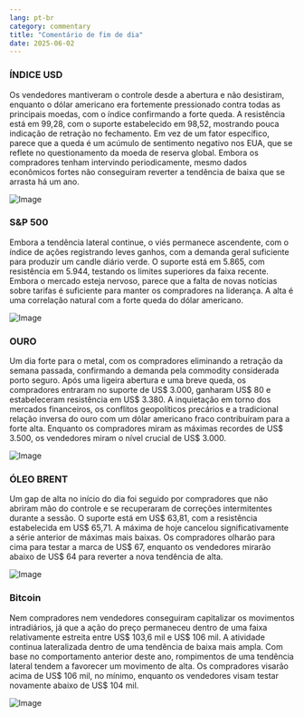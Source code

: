 ```yaml
---
lang: pt-br
category: commentary
title: "Comentário de fim de dia"
date: 2025-06-02
---
```


### ÍNDICE USD

Os vendedores mantiveram o controle desde a abertura e não desistiram, enquanto o dólar americano era fortemente pressionado contra todas as principais moedas, com o índice confirmando a forte queda. A resistência está em 99,28, com o suporte estabelecido em 98,52, mostrando pouca indicação de retração no fechamento. Em vez de um fator específico, parece que a queda é um acúmulo de sentimento negativo nos EUA, que se reflete no questionamento da moeda de reserva global. Embora os compradores tenham intervindo periodicamente, mesmo dados econômicos fortes não conseguiram reverter a tendência de baixa que se arrasta há um ano.

![Image](https://markleighedu.github.io/img/Jun-2025/02-Jun-2025/usdindex.jpg)

### S&P 500

Embora a tendência lateral continue, o viés permanece ascendente, com o índice de ações registrando leves ganhos, com a demanda geral suficiente para produzir um candle diário verde. O suporte está em 5.865, com resistência em 5.944, testando os limites superiores da faixa recente. Embora o mercado esteja nervoso, parece que a falta de novas notícias sobre tarifas é suficiente para manter os compradores na liderança. A alta é uma correlação natural com a forte queda do dólar americano.

![Image](https://markleighedu.github.io/img/Jun-2025/02-Jun-2025/sp500.jpg)

### OURO

Um dia forte para o metal, com os compradores eliminando a retração da semana passada, confirmando a demanda pela commodity considerada porto seguro. Após uma ligeira abertura e uma breve queda, os compradores entraram no suporte de US$ 3.000, ganharam US$ 80 e estabeleceram resistência em US$ 3.380. A inquietação em torno dos mercados financeiros, os conflitos geopolíticos precários e a tradicional relação inversa do ouro com um dólar americano fraco contribuíram para a forte alta. Enquanto os compradores miram as máximas recordes de US$ 3.500, os vendedores miram o nível crucial de US$ 3.000.

![Image](https://markleighedu.github.io/img/Jun-2025/02-Jun-2025/gold.jpg)

### ÓLEO BRENT

Um gap de alta no início do dia foi seguido por compradores que não abriram mão do controle e se recuperaram de correções intermitentes durante a sessão. O suporte está em US$ 63,81, com a resistência estabelecida em US$ 65,71. A máxima de hoje cancelou significativamente a série anterior de máximas mais baixas. Os compradores olharão para cima para testar a marca de US$ 67, enquanto os vendedores mirarão abaixo de US$ 64 para reverter a nova tendência de alta.

![Image](https://markleighedu.github.io/img/Jun-2025/02-Jun-2025/brentoil.jpg)

### Bitcoin

Nem compradores nem vendedores conseguiram capitalizar os movimentos intradiários, já que a ação do preço permaneceu dentro de uma faixa relativamente estreita entre US$ 103,6 mil e US$ 106 mil. A atividade continua lateralizada dentro de uma tendência de baixa mais ampla. Com base no comportamento anterior deste ano, rompimentos de uma tendência lateral tendem a favorecer um movimento de alta. Os compradores visarão acima de US$ 106 mil, no mínimo, enquanto os vendedores visam testar novamente abaixo de US$ 104 mil.

![Image](https://markleighedu.github.io/img/Jun-2025/02-Jun-2025/bitcoin.jpg)

